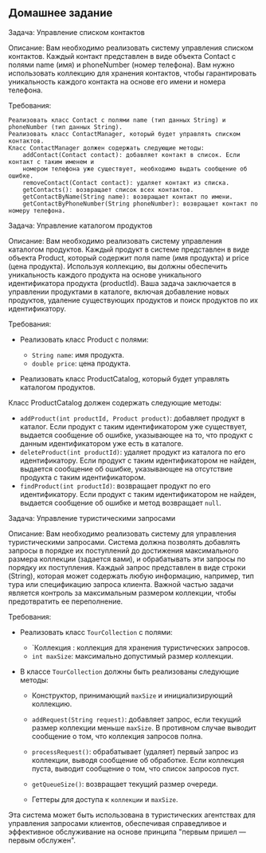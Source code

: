 ## Домашнее задание

Задача: Управление списком контактов

Описание: Вам необходимо реализовать систему управления списком контактов.
Каждый контакт представлен в виде объекта Contact с полями name (имя) и phoneNumber (номер телефона).
Вам нужно использовать коллекцию для хранения контактов, чтобы гарантировать
уникальность каждого контакта на основе его имени и номера телефона.

Требования:

    Реализовать класс Contact с полями name (тип данных String) и phoneNumber (тип данных String).
    Реализовать класс ContactManager, который будет управлять списком контактов.
    Класс ContactManager должен содержать следующие методы:
        addContact(Contact contact): добавляет контакт в список. Если контакт с таким именем и
        номером телефона уже существует, необходимо выдать сообщение об ошибке.
        removeContact(Contact contact): удаляет контакт из списка.
        getContacts(): возвращает список всех контактов.
        getContactByName(String name): возвращает контакт по имени.
        getContactByPhoneNumber(String phoneNumber): возвращает контакт по номеру телефона.



Задача: Управление каталогом продуктов

Описание: Вам необходимо реализовать систему управления каталогом продуктов.
Каждый продукт в системе представлен в виде объекта Product, который содержит
поля name (имя продукта) и price (цена продукта).
Используя коллекцию, вы должны обеспечить уникальность каждого продукта
на основе уникального идентификатора продукта (productId).
Ваша задача заключается в управлении продуктами в каталоге, включая
добавление новых продуктов, удаление существующих продуктов и поиск
продуктов по их идентификатору.

Требования:

- Реализовать класс Product с полями:
    - `String name`: имя продукта.
    - `double price`: цена продукта.

- Реализовать класс ProductCatalog, который будет управлять каталогом продуктов.

Класс ProductCatalog должен содержать следующие методы:
- `addProduct(int productId, Product product)`: добавляет продукт в каталог.
  Если продукт с таким идентификатором уже существует, выдается сообщение об
  ошибке, указывающее на то, что продукт с данным идентификатором уже есть в
  каталоге.
- `deleteProduct(int productId)`: удаляет продукт из каталога по его
  идентификатору. Если продукт с таким идентификатором не найден, выдается
  сообщение об ошибке, указывающее на отсутствие продукта с таким идентификатором.
- `findProduct(int productId)`: возвращает продукт по его идентификатору.
  Если продукт с таким идентификатором не найден, выдается сообщение об ошибке
  и метод возвращает `null`.


Задача: Управление туристическими запросами

Описание:
Вам необходимо реализовать систему для управления туристическими запросами.
Система должна позволять добавлять запросы в порядке их поступлений
до достижения максимального размера коллекции (задается вами),
и обрабатывать эти запросы по порядку их поступления.
Каждый запрос представлен в виде строки (String), которая может содержать
любую информацию, например, тип тура или спецификацию запроса клиента.
Важной частью задачи является контроль за максимальным размером коллекции,
чтобы предотвратить ее переполнение.

Требования:

- Реализовать класс `TourCollection` с полями:
    - `Коллекция<String> : коллекция для хранения туристических запросов.
    - `int maxSize`: максимально допустимый размер коллекции.

- В классе `TourCollection` должны быть реализованы следующие методы:
    - Конструктор, принимающий `maxSize` и инициализирующий коллекцию.
    - `addRequest(String request)`: добавляет запрос, если текущий размер коллекции меньше `maxSize`.
      В противном случае выводит сообщение о том, что коллекция запросов полна.
    - `processRequest()`: обрабатывает (удаляет) первый запрос из коллекции, выводя сообщение об обработке.
      Если коллекция пуста, выводит сообщение о том, что список запросов пуст.
    - `getQueueSize()`: возвращает текущий размер очереди.

    - Геттеры для доступа к `коллекции` и `maxSize`.

Эта система может быть использована в туристических агентствах для управления запросами клиентов,
обеспечивая справедливое и эффективное обслуживание на основе принципа "первым пришел — первым обслужен".

